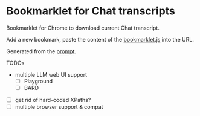 # Bookmarklet for Chat transcripts

Bookmarklet for Chrome to download current Chat transcript.

Add a new bookmark, paste the content of the [bookmarklet.js](./bookmarklet.js) into the URL.

Generated from the [prompt](./prompt.txt).

TODOs
 - multiple LLM web UI support
    * [ ] Playground
    * [ ] BARD
 - [ ] get rid of hard-coded XPaths?
 - [ ] multiple browser support & compat